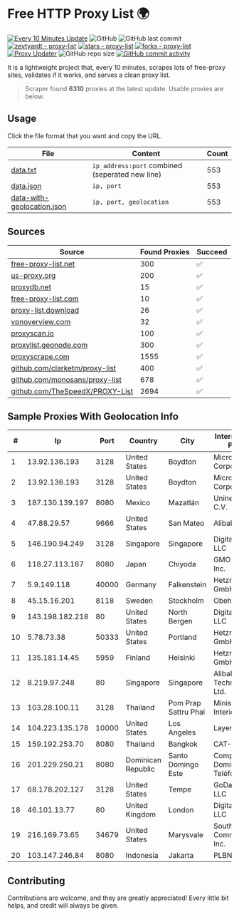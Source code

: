 
# Free HTTP Proxy List 🌍

[![Every 10 Minutes Update](https://github.com/mertguvencli/http-proxy-list/actions/workflows/main.yml/badge.svg?branch=main)](https://github.com/mertguvencli/http-proxy-list/actions/workflows/main.yml)
![GitHub](https://img.shields.io/github/license/mertguvencli/http-proxy-list)
![GitHub last commit](https://img.shields.io/github/last-commit/mertguvencli/http-proxy-list)
[![zevtyardt - proxy-list](https://img.shields.io/static/v1?label=zevtyardt&message=proxy-list&color=blue&logo=github)](https://github.com/zevtyardt/proxy-list "Go to GitHub repo")
[![stars - proxy-list](https://img.shields.io/github/stars/zevtyardt/proxy-list?style=social)](https://github.com/zevtyardt/proxy-list)
[![forks - proxy-list](https://img.shields.io/github/forks/zevtyardt/proxy-list?style=social)](https://github.com/zevtyardt/proxy-list)
[![Proxy Updater](https://github.com/zevtyardt/proxy-list/workflows/Proxy%20Updater/badge.svg)](https://github.com/zevtyardt/proxy-list/actions?query=workflow:"Proxy+Updater")
![GitHub repo size](https://img.shields.io/github/repo-size/zevtyardt/proxy-list)
[![GitHub commit activity](https://img.shields.io/github/commit-activity/m/zevtyardt/proxy-list?logo=commits)](https://github.com/zevtyardt/proxy-list/commits/main)

It is a lightweight project that, every 10 minutes, scrapes lots of free-proxy sites, validates if it works, and serves a clean proxy list.

> Scraper found **6310** proxies at the latest update. Usable proxies are below.

## Usage

Click the file format that you want and copy the URL.

|File|Content|Count|
|----|-------|-----|
|[data.txt](https://raw.githubusercontent.com/mertguvencli/http-proxy-list/main/proxy-list/data.txt)|`ip_address:port` combined (seperated new line)|553|
|[data.json](https://raw.githubusercontent.com/mertguvencli/http-proxy-list/main/proxy-list/data.json)|`ip, port`|553|
|[data-with-geolocation.json](https://raw.githubusercontent.com/mertguvencli/http-proxy-list/main/proxy-list/data-with-geolocation.json)|`ip, port, geolocation`|553|

## Sources

|Source|Found Proxies|Succeed|
|------|-------------|-------|
|[free-proxy-list.net](https://free-proxy-list.net)|300|✅|
|[us-proxy.org](https://www.us-proxy.org)|200|✅|
|[proxydb.net](http://proxydb.net)|15|✅|
|[free-proxy-list.com](https://free-proxy-list.com/?page=&port=&type%5B%5D=http&type%5B%5D=https&up_time=0&search=Search)|10|✅|
|[proxy-list.download](https://www.proxy-list.download/HTTP)|26|✅|
|[vpnoverview.com](https://vpnoverview.com/privacy/anonymous-browsing/free-proxy-servers)|32|✅|
|[proxyscan.io](https://www.proxyscan.io)|100|✅|
|[proxylist.geonode.com](https://proxylist.geonode.com/api/proxy-list?limit=300&page=1&sort_by=lastChecked&sort_type=desc&protocols=http,https)|300|✅|
|[proxyscrape.com](https://api.proxyscrape.com/v2/?request=displayproxies&protocol=http&timeout=10000&country=all&ssl=all&anonymity=all)|1555|✅|
|[github.com/clarketm/proxy-list](https://raw.githubusercontent.com/clarketm/proxy-list/master/proxy-list-raw.txt)|400|✅|
|[github.com/monosans/proxy-list](https://raw.githubusercontent.com/monosans/proxy-list/main/proxies/http.txt)|678|✅|
|[github.com/TheSpeedX/PROXY-List](https://raw.githubusercontent.com/TheSpeedX/PROXY-List/master/http.txt)|2694|✅|


## Sample Proxies With Geolocation Info

|#|Ip|Port|Country|City|Internet Service Provider|
|-|--|----|-------|----|-------------------------|
|1|13.92.136.193|3128|United States|Boydton|Microsoft Corporation|
|2|13.92.136.193|3128|United States|Boydton|Microsoft Corporation|
|3|187.130.139.197|8080|Mexico|Mazatlán|Uninet S.A. de C.V.|
|4|47.88.29.57|9666|United States|San Mateo|Alibaba.com LLC|
|5|146.190.94.249|3128|Singapore|Singapore|DigitalOcean, LLC|
|6|118.27.113.167|8080|Japan|Chiyoda|GMO Internet, Inc.|
|7|5.9.149.118|40000|Germany|Falkenstein|Hetzner Online GmbH|
|8|45.15.16.201|8118|Sweden|Stockholm|Obehosting AB|
|9|143.198.182.218|80|United States|North Bergen|DigitalOcean, LLC|
|10|5.78.73.38|50333|United States|Portland|Hetzner Online GmbH|
|11|135.181.14.45|5959|Finland|Helsinki|Hetzner Online GmbH|
|12|8.219.97.248|80|Singapore|Singapore|Alibaba (US) Technology Co., Ltd.|
|13|103.28.100.11|3128|Thailand|Pom Prap Sattru Phai|Ministry of Interior|
|14|104.223.135.178|10000|United States|Los Angeles|LayerHost|
|15|159.192.253.70|8080|Thailand|Bangkok|CAT-BB|
|16|201.229.250.21|8080|Dominican Republic|Santo Domingo Este|Compañía Dominicana de Teléfonos S. A.|
|17|68.178.202.127|3128|United States|Tempe|GoDaddy.com, LLC|
|18|46.101.13.77|80|United Kingdom|London|DigitalOcean, LLC|
|19|216.169.73.65|34679|United States|Marysvale|South Central Communications, Inc.|
|20|103.147.246.84|8080|Indonesia|Jakarta|PLBNET|



## Contributing

Contributions are welcome, and they are greatly appreciated! Every
little bit helps, and credit will always be given.

